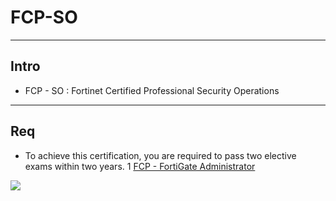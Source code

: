 # FCP-SO

---

## Intro
* FCP - SO : Fortinet Certified Professional
Security Operations

---

## Req
* To achieve this certification, you are required to pass two elective exams within two years.
  1 [FCP - FortiGate Administrator](https://wsr.pearsonvue.com/testtaker/registration/SelectExamOptionsPage/FORTINET?conversationId=101177)   
<img src="https://i.imgur.com/yXgtKqg.png">
